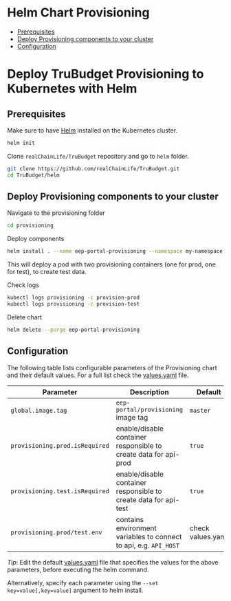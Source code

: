 # Helm Chart Provisioning <!-- omit in TOC -->

- [Prerequisites](#prerequisites)
- [Deploy Provisioning components to your cluster](#deploy-provisioning-components-to-your-cluster)
- [Configuration](#configuration)

# Deploy TruBudget Provisioning to Kubernetes with Helm <!-- omit in TOC -->

## Prerequisites

Make sure to have [Helm](https://github.com/helm/helm/blob/master/docs/install.md) installed on the Kubernetes cluster.

```bash
helm init
```

Clone `realChainLife/TruBudget` repository and go to `helm` folder.

```bash
git clone https://github.com/realChainLife/TruBudget.git
cd TruBudget/helm
```

## Deploy Provisioning components to your cluster

Navigate to the provisioning folder

```bash
cd provisioning
```

Deploy components

```bash
helm install . --name eep-portal-provisioning --namespace my-namespace
```

This will deploy a pod with two provisioning containers (one for prod, one for test), to create test data.

Check logs

```bash
kubectl logs provisioning -c provision-prod
kubectl logs provisioning -c provision-test
```

Delete chart

```bash
helm delete --purge eep-portal-provisioning
```

## Configuration

The following table lists configurable parameters of the Provisioning chart and their default values. For a full list check the [values.yaml](values.yaml) file.

| Parameter                      | Description                                                       | Default           |
| ------------------------------ | ----------------------------------------------------------------- | ----------------- |
| `global.image.tag`             | `eep-portal/provisioning` image tag                                | `master`          |
| `provisioning.prod.isRequired` | enable/disable container responsible to create data for api-prod  | `true`            |
| `provisioning.test.isRequired` | enable/disable container responsible to create data for api-test  | `true`            |
| `provisioning.prod/test.env`   | contains environment variables to connect to api, e.g. `API_HOST` | check values.yaml |

_Tip_: Edit the default [values.yaml](values.yaml) file that specifies the values for the above parameters, before executing the helm command.

Alternatively, specify each parameter using the `--set key=value[,key=value]` argument to helm install.
